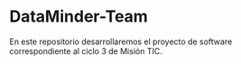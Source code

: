 # DataMinder-Team
En este repositorio desarrollaremos el proyecto de software correspondiente al ciclo 3 de Misión TIC.
